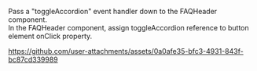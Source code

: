 Pass a "toggleAccordion" event handler down to the FAQHeader component.\
In the FAQHeader component, assign toggleAccordion reference to button element onClick property.

https://github.com/user-attachments/assets/0a0afe35-bfc3-4931-843f-bc87cd339989

